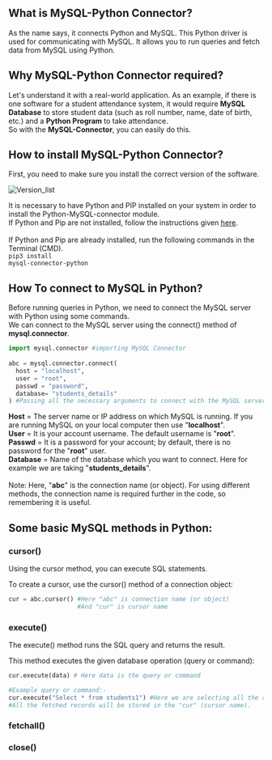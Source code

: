 ## What is MySQL-Python Connector?
As the name says, it connects Python and MySQL. This Python driver is used for communicating with MySQL. It allows you to run queries and fetch data from MySQL using Python.

## Why MySQL-Python Connector required?
Let's understand it with a real-world application. As an example, if there is one software for a student attendance system, it would require **MySQL Database** to store student data (such as roll number, name, date of birth, etc.) and a **Python Program** to take attendance. <br>
So with the **MySQL-Connector**, you can easily do this.

## How to install MySQL-Python Connector?
First, you need to make sure you install the correct version of the software. <br>

![Version_list](https://user-images.githubusercontent.com/93902835/220734133-7624863e-cbaf-4d7d-ad01-aaa76e56feb8.png)


It is necessary to have Python and PIP installed on your system in order to install the Python-MySQL-connector module. <br>
If Python and Pip are not installed, follow the instructions given [<ins>here</ins>](https://www.activestate.com/resources/quick-reads/how-to-install-pip-on-windows/). <br>
<br>
If Python and Pip are already installed, run the following commands in the Terminal (CMD).
<br>
<code>pip3 install mysql-connector-python</code>

## How To connect to MySQL in Python?
Before running queries in Python, we need to connect the MySQL server with Python using some commands. <br>
We can connect to the MySQL server using the connect() method of **mysql.connector**.

```py
import mysql.connector #importing MySQL Connector
  
abc = mysql.connector.connect(
  host = "localhost",
  user = "root",
  passwd = "password",
  database= "students_details"
) #Passing all the necessary arguments to connect with the MySQL server
```
**Host** = The server name or IP address on which MySQL is running. If you are running MySQL on your local computer then use "**localhost**". <br>
**User** = It is your account username. The default username is "**root**". <br>
**Passwd** = It is a password for your account; by default, there is no password for the "**root**" user.<br>
**Database** = Name of the database which you want to connect. Here for example we are taking "**students_details**". <br> <br>
Note: Here, "**abc**" is the connection name (or object).  For using different methods, the connection name is required further in the code, so remembering it is useful. 

## Some basic MySQL methods in Python:

### cursor() 
Using the cursor method, you can execute SQL statements.

To create a cursor, use the cursor() method of a connection object:
```py
cur = abc.cursor() #Here "abc" is connection name (or object)
                   #And "cur" is cursor name
```
### execute() 
The execute() method runs the SQL query and returns the result.

This method executes the given database operation (query or command):
```py
cur.execute(data) # Here data is the query or command

#Example query or command:-
cur.execute("Select * from students1") #Here we are selecting all the records from table "students1" 
#All the fetched records will be stored in the "cur" (cursor name).                                     
```


### fetchall()


### close()


